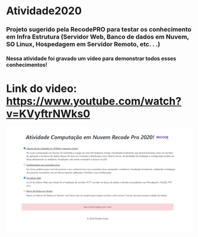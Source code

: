 # Atividade2020

### Projeto sugerido pela RecodePRO para testar os conhecimento em Infra Estrutura (Servidor Web, Banco de dados em Nuvem, SO Linux, Hospedagem em Servidor Remoto, etc. . .)

#### Nessa atividade foi gravado um video para demonstrar todos esses conhecimentos!

# Link do video: https://www.youtube.com/watch?v=KVyftrNWks0

![cardAplication](https://github.com/ElnatanSouza/Atividade2020/blob/master/images/aplication.png)
